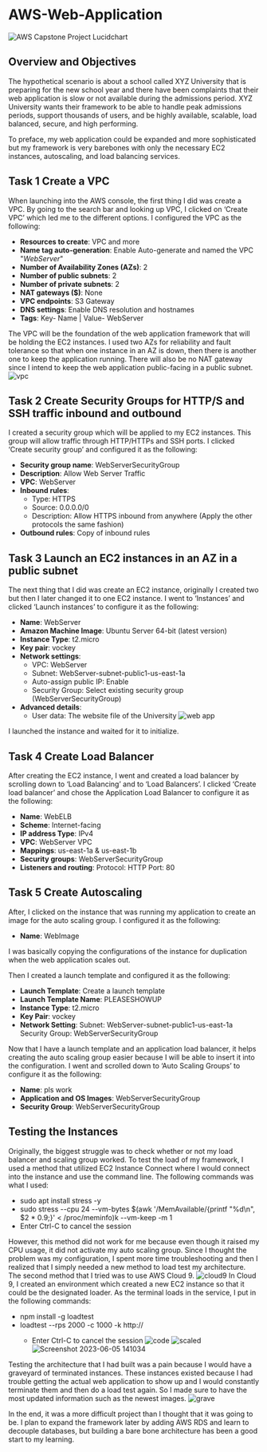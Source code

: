# AWS-Web-Application
![AWS Capstone Project Lucidchart](https://github.com/itsvivianmill/AWS-Web-Application/assets/116047994/cfbc708a-7db2-4a28-9eb5-5b53ef7eae5e)

## Overview and Objectives 
The hypothetical scenario is about a school called XYZ University that is preparing for the new school year and there have been complaints that their web application is slow or not available during the admissions period. XYZ University wants their framework to be able to handle peak admissions periods, support thousands of users, and be highly available, scalable, load balanced, secure, and high performing. 

To preface, my web application could be expanded and more sophisticated but my framework is very barebones with only the necessary EC2 instances, autoscaling, and load balancing services.  

## Task 1 Create a VPC
When launching into the AWS console, the first thing I did was create a VPC. By going to the search bar and looking up VPC, I clicked on ‘Create VPC’ which led me to the different options. I configured the VPC as the following:
* **Resources to create**: VPC and more
* **Name tag auto-generation**: Enable Auto-generate and named the VPC "*WebServer*"
* **Number of Availability Zones (AZs)**: 2
* **Number of public subnets**: 2
* **Number of private subnets**: 2
* **NAT gateways ($)**: None
* **VPC endpoints**: S3 Gateway
* **DNS settings**: Enable DNS resolution and hostnames
* **Tags**: Key- Name | Value- WebServer

The VPC will be the foundation of the web application framework that will be holding the EC2 instances. I used two AZs for reliability and fault tolerance so that when one instance in an AZ is down, then there is another one to keep the application running. There will also be no NAT gateway since I intend to keep the web application public-facing in a public subnet. 
![vpc](https://github.com/itsvivianmill/AWS-Web-Application/assets/116047994/23413e16-acde-41fd-a0bb-81e689b696e8)

## Task 2 Create Security Groups for HTTP/S and SSH traffic inbound and outbound
I created a security group which will be applied to my EC2 instances. This group will allow traffic through HTTP/HTTPs and SSH ports. I clicked ‘Create security group’ and configured it as the following:
* **Security group name**: WebServerSecurityGroup
* **Description**: Allow Web Server Traffic
* **VPC**: WebServer
* **Inbound rules**: 
  - Type: HTTPS 
  - Source: 0.0.0.0/0 
  - Description: Allow HTTPS inbound from anywhere (Apply the other protocols the same fashion)
* **Outbound rules**: Copy of inbound rules

## Task 3 Launch an EC2 instances in an AZ in a public subnet
The next thing that I did was create an EC2 instance, originally I created two but then I later changed it to one EC2 instance. I went to ‘Instances’ and clicked ‘Launch instances’ to configure it as the following:
* **Name**: WebServer
* **Amazon Machine Image**: Ubuntu Server 64-bit (latest version)
* **Instance Type**: t2.micro
* **Key pair**: vockey
* **Network settings**: 
  - VPC: WebServer
  - Subnet: WebServer-subnet-public1-us-east-1a
  - Auto-assign public IP: Enable
  - Security Group: Select existing security group (WebServerSecurityGroup)
* **Advanced details**:
  - User data: The website file of the University
![web app](https://github.com/itsvivianmill/AWS-Web-Application/assets/116047994/4f992af3-7924-4858-8744-36a144989555)

I launched the instance and waited for it to initialize. 

## Task 4 Create Load Balancer
After creating the EC2 instance, I went and created a load balancer by scrolling down to ‘Load Balancing’ and to ‘Load Balancers’. I clicked ‘Create load balancer’ and chose the Application Load Balancer to configure it as the following:
* **Name**: WebELB
* **Scheme**: Internet-facing
* **IP address Type**: IPv4
* **VPC**: WebServer VPC
* **Mappings**: us-east-1a & us-east-1b
* **Security groups**: WebServerSecurityGroup
* **Listeners and routing**: 
Protocol: HTTP
Port: 80

## Task 5 Create Autoscaling 
After, I clicked on the instance that was running my application to create an image for the auto scaling group. I configured it as the following:
* **Name**: WebImage

I was basically copying the configurations of the instance for duplication when the web application scales out. 

Then I created a launch template and configured it as the following:
* **Launch Template**: Create a launch template
* **Launch Template Name**: PLEASESHOWUP
* **Instance Type**: t2.micro
* **Key Pair**: vockey
* **Network Setting**:
Subnet: WebServer-subnet-public1-us-east-1a
Security Group: WebServerSecurityGroup

Now that I have a launch template and an application load balancer, it helps creating the auto scaling group easier because I will be able to insert it into the configuration. I went and scrolled down to ‘Auto Scaling Groups’ to configure it as the following:

* **Name**: pls work
* **Application and OS Images**: WebServerSecurityGroup
* **Security Group**: WebServerSecurityGroup

## Testing the Instances

Originally, the biggest struggle was to check whether or not my load balancer and scaling group worked. To test the load of my framework, I used a method that utilized EC2 Instance Connect where I would connect into the instance and use the command line. The following commands was what I used:
* sudo apt install stress -y
* sudo stress --cpu 24 --vm-bytes $(awk '/MemAvailable/{printf "%d\n", $2 * 0.9;}' < /proc/meminfo)k --vm-keep -m 1
* Enter Ctrl-C to cancel the session

However, this method did not work for me because even though it raised my CPU usage, it did not activate my auto scaling group. Since I thought the problem was my configuration, I spent more time troubleshooting and then I realized that I simply needed a new method to load test my architecture. The second method that I tried was to use AWS Cloud 9. 
![cloud9](https://github.com/itsvivianmill/AWS-Web-Application/assets/116047994/7c571364-3d8c-4d1c-8d52-8002469a5f95)
In Cloud 9, I created an environment which created a new EC2 instance so that it could be the designated loader. As the terminal loads in the service, I put in the following commands:


* npm install -g loadtest
* loadtest --rps 2000 -c 1000 -k http://<MyLoadBalancerDNS>
  * Enter Ctrl-C to cancel the session
![code](https://github.com/itsvivianmill/AWS-Web-Application/assets/116047994/9a951e2c-cb20-4f5e-bdff-c796c6851a64)
![scaled](https://github.com/itsvivianmill/AWS-Web-Application/assets/116047994/510350d2-73e9-4dd6-ab17-2ec16bb7763e)
![Screenshot 2023-06-05 141034](https://github.com/itsvivianmill/AWS-Web-Application/assets/116047994/35326f4f-bd59-4486-9be1-b10f6d9386a5)

Testing the architecture that I had built was a pain because I would have a graveyard of terminated instances. These instances existed because I had trouble getting the actual web application to show up and I would constantly terminate them and then do a load test again. So I made sure to have the most updated information such as the newest images. 
![grave](https://github.com/itsvivianmill/AWS-Web-Application/assets/116047994/59dd2b22-3c3d-4dd0-a1b7-76c83fedd96d)

In the end, it was a more difficult project than I thought that it was going to be. I plan to expand the framework later by adding AWS RDS and learn to decouple databases, but building a bare bone architecture has been a good start to my learning.
